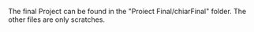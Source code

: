 The final Project can be found in the "Proiect Final/chiarFinal" folder.
The other files are only scratches.
